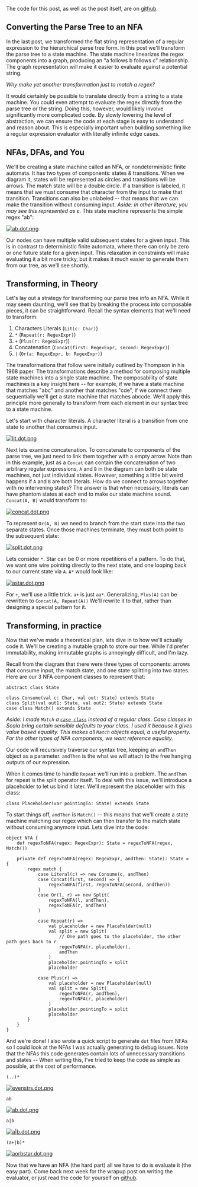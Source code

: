 The code for this post, as well as the post itself, are on [github](https://github.com/rcoh/toyregex).

## Converting the Parse Tree to an NFA ##

In the last post, we transformed the flat string representation of a regular expression to the hierarchical parse tree form. In this post we'll transform the parse tree to a state machine. The state machine linearizes the regex components into a graph, producing an "a follows b follows c" relationship. The graph representation will make it easier to evaluate against a potential string.

*Why make yet another transformation just to match a regex?* 

It would certainly be possible to translate directly from a string to a state machine. You could even attempt to evaluate the regex directly from the parse tree or the string. Doing this, however, would likely involve significantly more complicated code. By slowly lowering the level of abstraction, we can ensure the code at each stage is easy to understand and reason about. This is especially important when building something like a regular expression evaluator with literally infinite edge cases.

## NFAs, DFAs, and You ##
We'll be creating a state machine called an NFA, or nondeterministic finite automata. It has two types of components: states & transitions. When we diagram it, states will be represented as circles and transitions will be arrows. The match state will be a double circle. If a transition is labeled, it means that we must consume that character from the input to make that transition. Transitions can also be unlabeled -- that means that we can make the transition without consuming input. *Aside: In other literature, you may see this represented as ε.* This state machine represents the simple regex "ab":

[![ab.dot.png](https://d23f6h5jpj26xu.cloudfront.net/4rucysbdafej2g_small.png)](http://img.svbtle.com/4rucysbdafej2g.png)

Our nodes can have multiple valid subsequent states for a given input. This is in contrast to deterministic finite automata, where there can only be zero or one future state for a given input. This relaxation in constraints will make evaluating it a bit more tricky, but it makes it much easier to generate them from our tree, as we'll see shortly.

## Transforming, in Theory ##
Let's lay out a strategy for transforming our parse tree info an NFA. While it may seem daunting, we'll see that by breaking the process into composable pieces, it can be straightforward. Recall the syntax elements that we'll need to transform:
1. Characters Literals (``Lit(c: Char)``)
2. ``*`` (``Repeat(r: RegexExpr)``)
3. ``+`` (``Plus(r: RegexExpr``))
4. Concatenation (``Concat(first: RegexExpr, second: RegexExpr)``)
5. ``|`` (``Or(a: RegexExpr, b: RegexExpr)``)

The transformations that follow were initially outlined by Thompson in his 1968 paper. The transformations describe a method for composing multiple state machines into a single state machine. The composability of state machines is a key insight here -- for example, if we have a state machine that matches "abc" and another that matches "cde", if we connect them sequentially we'll get a state machine that matches abccde. We'll apply this principle more generally to transform from each element in our syntax tree to a state machine.

Let's start with character literals. A character literal is a transition from one state to another that consumes input.

[![lit.dot.png](https://d23f6h5jpj26xu.cloudfront.net/iayaplubbm7saq_small.png)](http://img.svbtle.com/iayaplubbm7saq.png)

Next lets examine concatenation. To concatenate to components of the parse tree, we just need to link them together with a empty arrow. Note than in this example, just as a ``Concat`` can contain the concatenation of two arbitrary regular expressions, ``A`` and ``B`` in the diagram can both be state machines, not just individual states. However, something a little bit weird happens if ``A`` and ``B`` are both literals. How do we connect to arrows together with no intervening states? The answer is that when necessary, literals can have phantom states at each end to make our state machine sound. ``Concat(A, B)`` would transform to:

[![concat.dot.png](https://d23f6h5jpj26xu.cloudfront.net/ayyg5on9edz5yq_small.png)](http://img.svbtle.com/ayyg5on9edz5yq.png)

To represent ``Or(A, B)`` we need to branch from the start state into the two separate states. Once those machines terminate, they must both point to the subsequent state:

[![split.dot.png](https://d23f6h5jpj26xu.cloudfront.net/imxzhlwpynnxaw_small.png)](http://img.svbtle.com/imxzhlwpynnxaw.png)

Lets consider ``*``. Star can be 0 or more repetitions of a pattern. To do that, we want one wire pointing directly to the next state, and one looping back to our current state via ``A``. ``A*`` would look like:

[![astar.dot.png](https://d23f6h5jpj26xu.cloudfront.net/ugam7syrxcplaw_small.png)](http://img.svbtle.com/ugam7syrxcplaw.png)

For ``+``, we'll use a little trick. ``a+`` is just ``aa*``. Generalizing, ``Plus(A)`` can be rewritten to ``Concat(A, Repeat(A))``  We'll rewrite it to that, rather than designing a special pattern for it.

## Transforming, in practice

Now that we've made a theoretical plan, lets dive in to how we'll actually code it. We'll be creating a mutable graph to store our tree. While I'd prefer immutability, making immutable graphs is annoyingly difficult, and I'm lazy.

Recall from the diagram that there were three types of components: arrows that consume input, the match state, and one state splitting into two states. Here are our 3 NFA component classes to represent that:
	
	abstract class State

	class Consume(val c: Char, val out: State) extends State
	class Split(val out1: State, val out2: State) extends State
	case class Match() extends State

*Aside: I made ``Match`` a [``case class``](http://stackoverflow.com/questions/2312881/what-is-the-difference-between-scalas-case-class-and-class) instead of a regular class. Case classes in Scala bring certain sensible defaults to your class. I used it because it gives value based equality. This makes all ``Match`` objects equal, a useful property. For the other types of NFA components, we want reference equality.* 

Our code will recursively traverse our syntax tree, keeping an ``andThen`` object as a parameter. ``andThen`` is the what we will attach to the free hanging outputs of our expression.

When it comes time to handle ``Repeat`` we'll run into a problem. The ``andThen`` for repeat is the split operator itself. To deal with this issue, we'll introduce a placeholder to let us bind it later. We'll represent the placeholder with this class:

	class Placeholder(var pointingTo: State) extends State

To start things off, ``andThen`` is ``Match()`` -- this means that we'll create a state machine matching our regex which can then transfer to the match state without consuming anymore input. Lets dive into the code: 

	object NFA {
		def regexToNFA(regex: RegexExpr): State = regexToNFA(regex, Match())
		
		private def regexToNFA(regex: RegexExpr, andThen: State): State = {
			regex match {
				case Literal(c) => new Consume(c, andThen)
				case Concat(first, second) => {
					regexToNFA(first, regexToNFA(second, andThen))
				}
				case Or(l, r) => new Split(
					regexToNFA(l, andThen), 
					regexToNFA(r, andThen)
				)

				case Repeat(r) => 
					val placeholder = new Placeholder(null)
					val split = new Split(
						// One path goes to the placeholder, the other path goes back to r
						regexToNFA(r, placeholder),
						andThen
					)
					placeholder.pointingTo = split
					placeholder

				case Plus(r) =>
					val placeholder = new Placeholder(null)
					val split = new Split(
						regexToNFA(r, andThen),
						regexToNFA(r, placeholder)
					)
					placeholder.pointingTo = split
					placeholder
			}
		}
	}

And we're done! I also wrote a quick script to generate ``dot`` files from NFAs so I could look at the NFAs I was actually generating to debug issues. Note that the NFAs this code generates contain lots of unnecessary transitions and states -- When writing this, I've tried to keep the code as simple as possible, at the cost of performance.

``(..)*``

[![evenstrs.dot.png](https://d23f6h5jpj26xu.cloudfront.net/fnjxfd5sqvuhrw_small.png)](http://img.svbtle.com/fnjxfd5sqvuhrw.png)

``ab``

[![ab.dot.png](https://d23f6h5jpj26xu.cloudfront.net/bgnlkgxuege9jw_small.png)](http://img.svbtle.com/bgnlkgxuege9jw.png)

``a|b``

[![a|b.dot.png](https://d23f6h5jpj26xu.cloudfront.net/vuv3tksixtpvg_small.png)](http://img.svbtle.com/vuv3tksixtpvg.png)

``(a+|b)*``

[![aorbstar.dot.png](https://d23f6h5jpj26xu.cloudfront.net/i7unj2acgfnpq_small.png)](http://img.svbtle.com/i7unj2acgfnpq.png)

Now that we have an NFA (the hard part) all we have to do is evaluate it (the easy part). Come back next week for the wrapup post on writing the evaluator, or just read the code for yourself on [github](http://www.github.com/rcoh/toyregex).